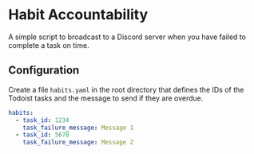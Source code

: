 # Habit Accountability

A simple script to broadcast to a Discord server when you have failed to complete a task on time.

## Configuration
Create a file `habits.yaml` in the root directory that defines the IDs of the Todoist tasks and the message to send if they are overdue.
``` yaml
habits:
  - task_id: 1234
    task_failure_message: Message 1
  - task_id: 5678
    task_failure_message: Message 2
```